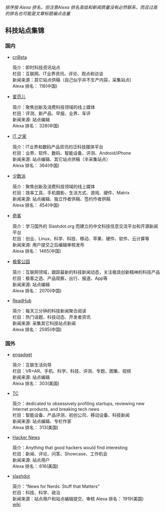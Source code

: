 *排序按 Alexa 排名，但注意Alexa 排名高低和新闻质量没有必然联系，而且过高的排名也可能是文章标题骗点击量*  

## 科技站点集锦

### 国内
* [cnBeta](https://www.cnbeta.com/)

    简介：即时科技资讯站点  
    栏目：互联网、IT业界资讯、评论、观点和访谈  
    新闻来源：其它站点供稿（自己似乎并不生产内容，采集站点)   
    Alexa 排名： 118(中国)  

* [爱范儿](https://www.ifanr.com/)

    简介：聚焦创新及消费科技领域的线上媒体  
    栏目：评测、新产品、早报、业界、车评  
    新闻来源: 站点编辑  
    Alexa 排名： 328(中国)  
 
* [IT 之家](https://www.ithome.com/)

    简介：IT业界和数码产品资讯的泛科技媒体平台  
    栏目：业界、软件、数码、智能设备、评测、Android/iPhone  
    新闻来源: 站点编辑、其它站点供稿（半采集站点）  
    Alexa 排名： 364(中国)  
       
* [少数派](https://sspai.com/)

    简介：聚焦创新及消费科技领域的线上媒体  
    栏目：效率工具、手机摄影、生活方式、游戏、硬件、Matrix  
    新闻来源: 站点编辑、独立作者供稿、签约作者供稿  
    Alexa 排名： 454(中国) 
    
* [奇客](https://www.solidot.org/)

    简介：学习国外的 Slashdot.org 而建立的中文科技信息交流平台和开源新闻平台  
    栏目：创业、Linux、科学、科技、移动、苹果、硬件、软件、云计算等  
    新闻来源: 用户提交之后编辑审核发布  
    Alexa 排名： 1465(中国)   
    
* [极客公园](http://www.geekpark.net)

    简介：互联网领域，跟踪最新的科技新闻动态，关注极具创新精神的科技产品    
    栏目：极客之选、产品观察、出行、报道、App等  
    新闻来源: 站点编辑  
    Alexa 排名： 2070(中国)
    
* [ReadHub](https://readhub.me/)

    简介：每天三分钟的科技新闻聚合阅读  
    栏目：热门话题、科技动态、开发者资讯  
    新闻来源: 采集其它科技站点新闻  
    Alexa 排名： 2595(中国)    
      
    
### 国外
  

* [engadget](https://cn.engadget.com/)

    简介：互联生活向导  
    栏目：VR+AR、手机、科学、科技、评测、专题、图集、视频  
    新闻来源: 站点编辑  
    Alexa 排名： 303(美国) 

* [TC](https://techcrunch.com/)

    简介：dedicated to obsessively profiling startups, reviewing new Internet products, and breaking tech news  
    栏目：智能设备、产品评测、初创公司、移动设备、科技新闻  
    新闻来源: 站点编辑、专栏作家  
    Alexa 排名： 313(美国)    
    
* [Hacker News](https://news.ycombinator.com/news)

    简介：Anything that good hackers would find interesting  
    栏目：新闻、评论、问答、Showcase、工作机会  
    新闻来源: 站点用户  
    Alexa 排名： 616(美国) 

* [slashdot](https://slashdot.org/)

    简介：“News for Nerds. Stuff that Matters”   
    栏目：科技、科学、政治   
    新闻来源：站点用户和站点编辑提交、审核 
    Alexa 排名： 1919(美国)    
    [wiki](https://en.wikipedia.org/wiki/Slashdot)
    
    
    
    
